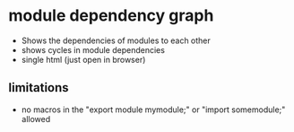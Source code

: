 # module dependency graph
- Shows the dependencies of modules to each other
- shows cycles in module dependencies
- single html (just open in browser)

## limitations
- no macros in the "export module mymodule;" or "import somemodule;" allowed
